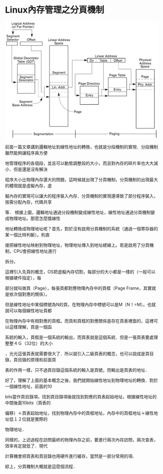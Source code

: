 # Linux內存管理之分頁機制



![](./images/memory_man1.png)

前面一篇文章講到邏輯地址到線性地址的轉換，也就是分段機制的實現．分段機制雖然能夠讓程序員方便

地管理程序的各個段，並且可以動態調整段的大小，而且對內存的碎片率也大大減小．但是還是沒有解決

程序大小比物理內存還大的問題，這時候就出現了分頁機制，分頁機制的出現最大的體現就是虛擬內存，虛

擬內存的實現可以讓大的程序裝入內存．分頁機制的實現還導致了部分程序裝入，按需分配內存，代碼共享

等．
根據上圖，邏輯地址通過分段機制變成線性地址，線性地址通過分頁機制變成物理地址。那麼怎麼獎線性

地址轉換成物理地址呢？首先，對於沒有啟用分頁機制的系統（通過一個寄存器的某一個比特判斷）。則直

接把線性地址映射到物理地址，物理地址傳入到地址總線上。若是啟用了分頁機制，CPU會把線性地址進行

拆分。

這裡引入先頁的概念，OS把虛擬內存切割，每部分的大小都是一樣的（一般可以根據硬件指定），每

部分就叫做頁（Page），每張頁都對應物理內存中的頁框（Page Frame，其實就是依次個對應的關係）。

但是線性地址中某個標號為N的頁，在物理內存中標號可以是M（N！=M）。也就說可以每個線性地址頁都

在物理內存中有相對應的頁框。而頁和頁框的對應關係是存在頁表裡面的，這裡可以這樣理解，頁是一個函

系統的輸入，頁框是一個系統的輸出，而頁表就是這個系統．但是一張頁表要處理整整４Ｇ（32位）的大小

，光光這張頁表就需要很大了．所以就引入二級頁表的概念，也可以說成是頁目錄，頁目錄的原理和前面頁

表的作用一樣，只不過頁目錄這個系統的輸入是頁號，而輸出是頁表的地址．

好了，理解了上面的基本概念之後，我們就開始線性地址到物理地址的轉換．對於一個線性地址，前面的10

bits當作頁目錄項，找到頁目錄項後就找到對應的頁表起始地址，根據線性地址的中間後面10bits（頁表的

偏移）＋頁表起始地址，找到物理內存中的頁框地址，內存中的頁框地址＋線性地址低１２位就是實際的

物理地址．

同樣的，上述過程在訪問最終的物理內存之前，要進行兩次內存訪問，兩次查表，效率肯定就低了．現代

計算機會把頁表和頁目錄也用硬件進行緩存，當然是一部分常用的項．

綜上，分頁機制大概就是這麼個流程．

